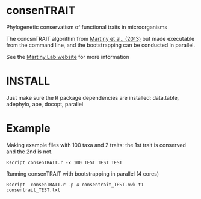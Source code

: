 # consenTRAIT
Phylogenetic conservatism of functional traits in microorganisms

The concsnTRAIT algorithm from [Martiny et al., (2013)](http://www.nature.com/ismej/journal/v7/n4/full/ismej2012160a.html) but made executable from the command line, and the bootstrapping can be conducted in parallel. 

See the [Martiny Lab website](http://www.ess.uci.edu/group/amartiny/research/consentrait) for more information



# INSTALL

Just make sure the R package dependencies are installed:  data.table, adephylo, ape, docopt, parallel


# Example

Making example files with 100 taxa and 2 traits: the 1st trait is conserved and the 2nd is not. 

`Rscript consenTRAIT.r -x 100 TEST TEST TEST`

Running consenTRAIT with bootstrapping in parallel (4 cores)

`Rscript  consenTRAIT.r -p 4 consentrait_TEST.nwk t1 consentrait_TEST.txt` 

